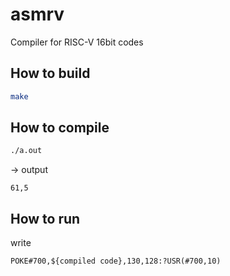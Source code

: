 # asmrv

Compiler for RISC-V 16bit codes

## How to build

```sh
make
```

## How to compile

```sh
./a.out
```
→ output
```
61,5
```

## How to run

write 
```
POKE#700,${compiled code},130,128:?USR(#700,10)
```


